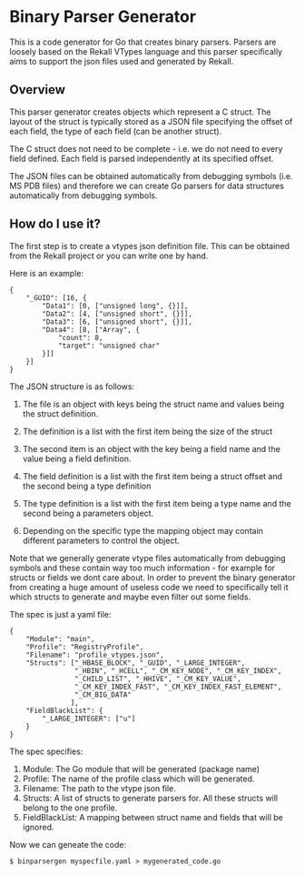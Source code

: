 # Binary Parser Generator

This is a code generator for Go that creates binary parsers. Parsers
are loosely based on the Rekall VTypes language and this parser
specifically aims to support the json files used and generated by
Rekall.

## Overview

This parser generator creates objects which represent a C struct. The
layout of the struct is typically stored as a JSON file specifying the
offset of each field, the type of each field (can be another struct).

The C struct does not need to be complete - i.e. we do not need to
every field defined. Each field is parsed independently at its
specified offset.

The JSON files can be obtained automatically from debugging symbols
(i.e. MS PDB files) and therefore we can create Go parsers for data
structures automatically from debugging symbols.

## How do I use it?

The first step is to create a vtypes json definition file. This can be
obtained from the Rekall project or you can write one by hand.

Here is an example:

```
{
    "_GUID": [16, {
        "Data1": [0, ["unsigned long", {}]],
        "Data2": [4, ["unsigned short", {}]],
        "Data3": [6, ["unsigned short", {}]],
        "Data4": [8, ["Array", {
            "count": 8,
            "target": "unsigned char"
        }]]
    }]
}
```

The JSON structure is as follows:

1. The file is an object with keys being the struct name and values
   being the struct definition.

2. The definition is a list with the first item being the size of the
   struct

3. The second item is an object with the key being a field name and
   the value being a field definition.

4. The field definition is a list with the first item being a struct
   offset and the second being a type definition

5. The type definition is a list with the first item being a type name
   and the second being a parameters object.

6. Depending on the specific type the mapping object may contain
   different parameters to control the object.

Note that we generally generate vtype files automatically from
debugging symbols and these contain way too much information - for
example for structs or fields we dont care about. In order to prevent
the binary generator from creating a huge amount of useless code we
need to specifically tell it which structs to generate and maybe even
filter out some fields.

The spec is just a yaml file:

```
{
    "Module": "main",
    "Profile": "RegistryProfile",
    "Filename": "profile_vtypes.json",
    "Structs": ["_HBASE_BLOCK", "_GUID", "_LARGE_INTEGER",
                "_HBIN", "_HCELL", "_CM_KEY_NODE", "_CM_KEY_INDEX",
                "_CHILD_LIST", "_HHIVE", "_CM_KEY_VALUE",
                "_CM_KEY_INDEX_FAST", "_CM_KEY_INDEX_FAST_ELEMENT",
                "_CM_BIG_DATA"
               ],
    "FieldBlackList": {
        "_LARGE_INTEGER": ["u"]
    }
}
```

The spec specifies:

1. Module: The Go module that will be generated (package name)
2. Profile: The name of the profile class which will be generated.
3. Filename: The path to the vtype json file.
3. Structs: A list of structs to generate parsers for. All these structs will belong to the one profile.
4. FieldBlackList: A mapping between struct name and fields that will be ignored.

Now we can geneate the code:

```
$ binparsergen myspecfile.yaml > mygenerated_code.go
```
